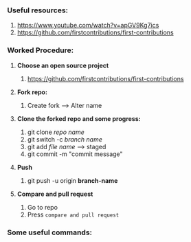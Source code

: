 ### Useful resources:

1. https://www.youtube.com/watch?v=apGV9Kg7ics
2. https://github.com/firstcontributions/first-contributions


### Worked Procedure:

1. **Choose an open source project**
	1. https://github.com/firstcontributions/first-contributions

2. **Fork repo:**
	1. Create fork  --> Alter name

3.  **Clone the forked repo and some progress:**
	1. git clone *repo name*
	2. git switch -c *branch name*
	3. git add *file name* --> staged
	4. git commit -m "commit message"

4. **Push**
	1. git push -u origin **branch-name**

5. **Compare and pull request**
	1. Go to repo
	2. Press `compare and pull request`



### Some useful commands:

